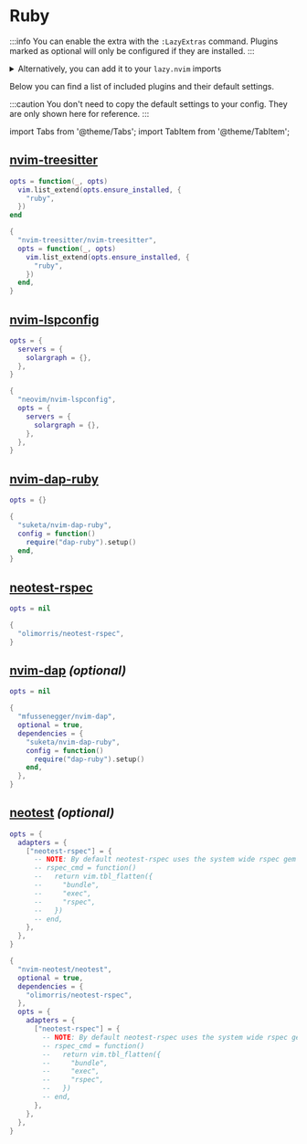 # Ruby

<!-- plugins:start -->

:::info
You can enable the extra with the `:LazyExtras` command.
Plugins marked as optional will only be configured if they are installed.
:::

<details>
<summary>Alternatively, you can add it to your <code>lazy.nvim</code> imports</summary>

```lua title="lua/config/lazy.lua" {4}
require("lazy").setup({
  spec = {
    { "LazyVim/LazyVim", import = "lazyvim.plugins" },
    { import = "lazyvim.plugins.extras.lang.ruby" },
    { import = "plugins" },
  },
})
```

</details>

Below you can find a list of included plugins and their default settings.

:::caution
You don't need to copy the default settings to your config.
They are only shown here for reference.
:::

import Tabs from '@theme/Tabs';
import TabItem from '@theme/TabItem';

## [nvim-treesitter](https://github.com/nvim-treesitter/nvim-treesitter)

<Tabs>

<TabItem value="opts" label="Options">

```lua
opts = function(_, opts)
  vim.list_extend(opts.ensure_installed, {
    "ruby",
  })
end
```

</TabItem>


<TabItem value="code" label="Full Spec">

```lua
{
  "nvim-treesitter/nvim-treesitter",
  opts = function(_, opts)
    vim.list_extend(opts.ensure_installed, {
      "ruby",
    })
  end,
}
```

</TabItem>

</Tabs>

## [nvim-lspconfig](https://github.com/neovim/nvim-lspconfig)

<Tabs>

<TabItem value="opts" label="Options">

```lua
opts = {
  servers = {
    solargraph = {},
  },
}
```

</TabItem>


<TabItem value="code" label="Full Spec">

```lua
{
  "neovim/nvim-lspconfig",
  opts = {
    servers = {
      solargraph = {},
    },
  },
}
```

</TabItem>

</Tabs>

## [nvim-dap-ruby](https://github.com/suketa/nvim-dap-ruby)

<Tabs>

<TabItem value="opts" label="Options">

```lua
opts = {}
```

</TabItem>


<TabItem value="code" label="Full Spec">

```lua
{
  "suketa/nvim-dap-ruby",
  config = function()
    require("dap-ruby").setup()
  end,
}
```

</TabItem>

</Tabs>

## [neotest-rspec](https://github.com/olimorris/neotest-rspec)

<Tabs>

<TabItem value="opts" label="Options">

```lua
opts = nil
```

</TabItem>


<TabItem value="code" label="Full Spec">

```lua
{
  "olimorris/neotest-rspec",
}
```

</TabItem>

</Tabs>

## [nvim-dap](https://github.com/mfussenegger/nvim-dap) _(optional)_

<Tabs>

<TabItem value="opts" label="Options">

```lua
opts = nil
```

</TabItem>


<TabItem value="code" label="Full Spec">

```lua
{
  "mfussenegger/nvim-dap",
  optional = true,
  dependencies = {
    "suketa/nvim-dap-ruby",
    config = function()
      require("dap-ruby").setup()
    end,
  },
}
```

</TabItem>

</Tabs>

## [neotest](https://github.com/nvim-neotest/neotest) _(optional)_

<Tabs>

<TabItem value="opts" label="Options">

```lua
opts = {
  adapters = {
    ["neotest-rspec"] = {
      -- NOTE: By default neotest-rspec uses the system wide rspec gem instead of the one through bundler
      -- rspec_cmd = function()
      --   return vim.tbl_flatten({
      --     "bundle",
      --     "exec",
      --     "rspec",
      --   })
      -- end,
    },
  },
}
```

</TabItem>


<TabItem value="code" label="Full Spec">

```lua
{
  "nvim-neotest/neotest",
  optional = true,
  dependencies = {
    "olimorris/neotest-rspec",
  },
  opts = {
    adapters = {
      ["neotest-rspec"] = {
        -- NOTE: By default neotest-rspec uses the system wide rspec gem instead of the one through bundler
        -- rspec_cmd = function()
        --   return vim.tbl_flatten({
        --     "bundle",
        --     "exec",
        --     "rspec",
        --   })
        -- end,
      },
    },
  },
}
```

</TabItem>

</Tabs>

<!-- plugins:end -->
